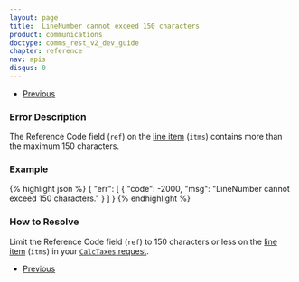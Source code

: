 ```yaml
---
layout: page
title:  LineNumber cannot exceed 150 characters
product: communications
doctype: comms_rest_v2_dev_guide
chapter: reference
nav: apis
disqus: 0
---
```


<ul class="pager">
  <li class="previous"><a href="/communications/dev-guide_rest_v2/reference/calculate-tax-errors/"><i class="glyphicon glyphicon-chevron-left"></i>Previous</a></li>
</ul>

<h3>Error Description</h3>
The Reference Code field (<code>ref</code>) on the <a class="dev-guide-link" href="/communications/dev-guide_rest_v2/reference/line-item/">line item</a> (<code>itms</code>) contains more than the maximum 150 characters.

<h3>Example</h3>
{% highlight json %}
{
  "err": [
    {
      "code": -2000,
      "msg": "LineNumber cannot exceed 150 characters."
    }
  ]
}
{% endhighlight %}

<h3>How to Resolve</h3>
Limit the Reference Code field (<code>ref</code>) to 150 characters or less on the <a class="dev-guide-link" href="/communications/dev-guide_rest_v2/reference/line-item/">line item</a> (<code>itms</code>) in your <a class="dev-guide-link" href="/communications/dev-guide_rest_v2/reference/calc-taxes-request/"><code>CalcTaxes</code> request</a>.

<ul class="pager">
  <li class="previous"><a href="/communications/dev-guide_rest_v2/reference/calculate-tax-errors/"><i class="glyphicon glyphicon-chevron-left"></i>Previous</a></li>
</ul>